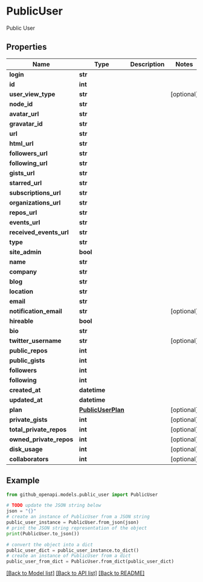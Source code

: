 # PublicUser

Public User

## Properties

Name | Type | Description | Notes
------------ | ------------- | ------------- | -------------
**login** | **str** |  | 
**id** | **int** |  | 
**user_view_type** | **str** |  | [optional] 
**node_id** | **str** |  | 
**avatar_url** | **str** |  | 
**gravatar_id** | **str** |  | 
**url** | **str** |  | 
**html_url** | **str** |  | 
**followers_url** | **str** |  | 
**following_url** | **str** |  | 
**gists_url** | **str** |  | 
**starred_url** | **str** |  | 
**subscriptions_url** | **str** |  | 
**organizations_url** | **str** |  | 
**repos_url** | **str** |  | 
**events_url** | **str** |  | 
**received_events_url** | **str** |  | 
**type** | **str** |  | 
**site_admin** | **bool** |  | 
**name** | **str** |  | 
**company** | **str** |  | 
**blog** | **str** |  | 
**location** | **str** |  | 
**email** | **str** |  | 
**notification_email** | **str** |  | [optional] 
**hireable** | **bool** |  | 
**bio** | **str** |  | 
**twitter_username** | **str** |  | [optional] 
**public_repos** | **int** |  | 
**public_gists** | **int** |  | 
**followers** | **int** |  | 
**following** | **int** |  | 
**created_at** | **datetime** |  | 
**updated_at** | **datetime** |  | 
**plan** | [**PublicUserPlan**](PublicUserPlan.md) |  | [optional] 
**private_gists** | **int** |  | [optional] 
**total_private_repos** | **int** |  | [optional] 
**owned_private_repos** | **int** |  | [optional] 
**disk_usage** | **int** |  | [optional] 
**collaborators** | **int** |  | [optional] 

## Example

```python
from github_openapi.models.public_user import PublicUser

# TODO update the JSON string below
json = "{}"
# create an instance of PublicUser from a JSON string
public_user_instance = PublicUser.from_json(json)
# print the JSON string representation of the object
print(PublicUser.to_json())

# convert the object into a dict
public_user_dict = public_user_instance.to_dict()
# create an instance of PublicUser from a dict
public_user_from_dict = PublicUser.from_dict(public_user_dict)
```
[[Back to Model list]](../README.md#documentation-for-models) [[Back to API list]](../README.md#documentation-for-api-endpoints) [[Back to README]](../README.md)



